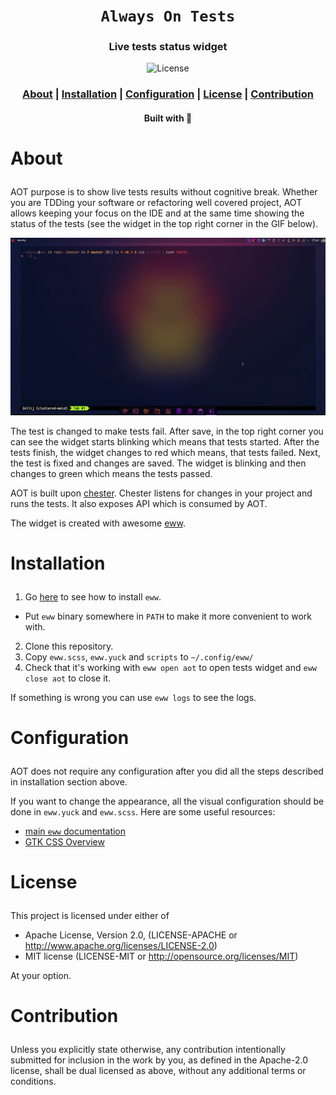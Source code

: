 <div align="center">

  <h1><code>Always On Tests</code></h1>

  <h3>
    <strong>Live tests status widget</strong>
  </h3>

  <p>
    <img src="https://img.shields.io/crates/l/je?style=for-the-badge" alt="License"/>
  </p>

  <h3>
    <a href="#about">About</a>
    <span> | </span>
    <a href="#installation">Installation</a>
    <span> | </span>
    <a href="#configuration">Configuration</a>
    <span> | </span>
    <a href="#license">License</a>
    <span> | </span>
    <a href="#contribution">Contribution</a>
  </h3>

<sub><h4>Built with 🦀</h4></sub>

</div>

# <p id="about">About</p>

AOT purpose is to show live tests results without cognitive break. Whether you
are TDDing your software or refactoring well covered project, AOT allows keeping
your focus on the IDE and at the same time showing the status of the tests (see
the widget in the top right corner in the GIF below).

![AOT](res/aot.gif)

The test is changed to make tests fail. After save, in the top right corner you
can see the widget starts blinking which means that tests started. After the
tests finish, the widget changes to red which means, that tests failed. Next,
the test is fixed and changes are saved. The widget is blinking and then changes
to green which means the tests passed.

AOT is built upon [chester](https://github.com/devzbysiu/chester). Chester
listens for changes in your project and runs the tests. It also exposes API
which is consumed by AOT.

The widget is created with awesome [eww](https://github.com/elkowar/eww).

# <p id="installation">Installation</p>

1. Go [here](https://elkowar.github.io/eww/) to see how to install `eww`.

- Put `eww` binary somewhere in `PATH` to make it more convenient to work with.

2. Clone this repository.
3. Copy `eww.scss`, `eww.yuck` and `scripts` to `~/.config/eww/`
4. Check that it's working with `eww open aot` to open tests widget and
   `eww close aot` to close it.

If something is wrong you can use `eww logs` to see the logs.

# <p id="configuration">Configuration</p>

AOT does not require any configuration after you did all the steps described in
installation section above.

If you want to change the appearance, all the visual configuration should be
done in `eww.yuck` and `eww.scss`. Here are some useful resources:

- [main `eww` documentation](https://elkowar.github.io/eww/)
- [GTK CSS Overview](https://docs.gtk.org/gtk3/css-overview.html)

# <p id="license">License</p>

This project is licensed under either of

- Apache License, Version 2.0, (LICENSE-APACHE or
  http://www.apache.org/licenses/LICENSE-2.0)
- MIT license (LICENSE-MIT or http://opensource.org/licenses/MIT)

At your option.

# <p id="contribution">Contribution</p>

Unless you explicitly state otherwise, any contribution intentionally submitted
for inclusion in the work by you, as defined in the Apache-2.0 license, shall be
dual licensed as above, without any additional terms or conditions.
